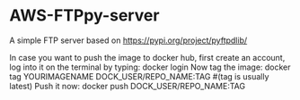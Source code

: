 # AWS-FTPpy-server
A simple FTP server based on https://pypi.org/project/pyftpdlib/

In case you want to push the image to docker hub, first create an account, log into it on the terminal by typing: docker login
Now tag the image: docker tag YOURIMAGENAME DOCK_USER/REPO_NAME:TAG       #(tag is usually latest)
Push it now: docker push DOCK_USER/REPO_NAME:TAG
